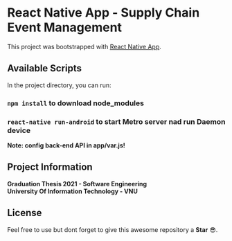 # React Native App - Supply Chain Event Management 

This project was bootstrapped with [React Native App](https://github.com/facebook/react-native).

## Available Scripts

In the project directory, you can run:

### `npm install` to download node_modules
### `react-native run-android` to start Metro server nad run Daemon device

**Note: config back-end API in app/var.js!**

## Project Information

**Graduation Thesis 2021 - Software Engineering\
University Of Information Technology - VNU**

## License

Feel free to use but dont forget to give this awesome repository a **Star** :sunglasses:.
